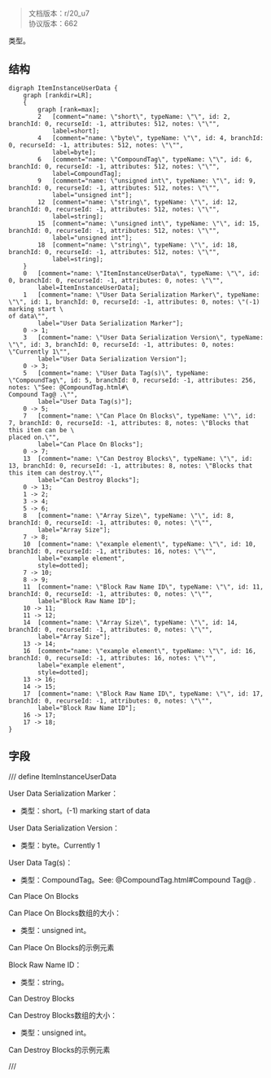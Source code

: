 # <!-- md:samp ItemInstanceUserData -->

> 文档版本：r/20_u7<br/>协议版本：662

<!-- md:samp ItemInstanceUserData -->类型。

## 结构

```viz
digraph ItemInstanceUserData {
	graph [rankdir=LR];
	{
		graph [rank=max];
		2	[comment="name: \"short\", typeName: \"\", id: 2, branchId: 0, recurseId: -1, attributes: 512, notes: \"\"",
			label=short];
		4	[comment="name: \"byte\", typeName: \"\", id: 4, branchId: 0, recurseId: -1, attributes: 512, notes: \"\"",
			label=byte];
		6	[comment="name: \"CompoundTag\", typeName: \"\", id: 6, branchId: 0, recurseId: -1, attributes: 512, notes: \"\"",
			label=CompoundTag];
		9	[comment="name: \"unsigned int\", typeName: \"\", id: 9, branchId: 0, recurseId: -1, attributes: 512, notes: \"\"",
			label="unsigned int"];
		12	[comment="name: \"string\", typeName: \"\", id: 12, branchId: 0, recurseId: -1, attributes: 512, notes: \"\"",
			label=string];
		15	[comment="name: \"unsigned int\", typeName: \"\", id: 15, branchId: 0, recurseId: -1, attributes: 512, notes: \"\"",
			label="unsigned int"];
		18	[comment="name: \"string\", typeName: \"\", id: 18, branchId: 0, recurseId: -1, attributes: 512, notes: \"\"",
			label=string];
	}
	0	[comment="name: \"ItemInstanceUserData\", typeName: \"\", id: 0, branchId: 0, recurseId: -1, attributes: 0, notes: \"\"",
		label=ItemInstanceUserData];
	1	[comment="name: \"User Data Serialization Marker\", typeName: \"\", id: 1, branchId: 0, recurseId: -1, attributes: 0, notes: \"(-1) marking start \
of data\"",
		label="User Data Serialization Marker"];
	0 -> 1;
	3	[comment="name: \"User Data Serialization Version\", typeName: \"\", id: 3, branchId: 0, recurseId: -1, attributes: 0, notes: \"Currently 1\"",
		label="User Data Serialization Version"];
	0 -> 3;
	5	[comment="name: \"User Data Tag(s)\", typeName: \"CompoundTag\", id: 5, branchId: 0, recurseId: -1, attributes: 256, notes: \"See: @CompoundTag.html#\
Compound Tag@ .\"",
		label="User Data Tag(s)"];
	0 -> 5;
	7	[comment="name: \"Can Place On Blocks\", typeName: \"\", id: 7, branchId: 0, recurseId: -1, attributes: 8, notes: \"Blocks that this item can be \
placed on.\"",
		label="Can Place On Blocks"];
	0 -> 7;
	13	[comment="name: \"Can Destroy Blocks\", typeName: \"\", id: 13, branchId: 0, recurseId: -1, attributes: 8, notes: \"Blocks that this item can destroy.\"",
		label="Can Destroy Blocks"];
	0 -> 13;
	1 -> 2;
	3 -> 4;
	5 -> 6;
	8	[comment="name: \"Array Size\", typeName: \"\", id: 8, branchId: 0, recurseId: -1, attributes: 0, notes: \"\"",
		label="Array Size"];
	7 -> 8;
	10	[comment="name: \"example element\", typeName: \"\", id: 10, branchId: 0, recurseId: -1, attributes: 16, notes: \"\"",
		label="example element",
		style=dotted];
	7 -> 10;
	8 -> 9;
	11	[comment="name: \"Block Raw Name ID\", typeName: \"\", id: 11, branchId: 0, recurseId: -1, attributes: 0, notes: \"\"",
		label="Block Raw Name ID"];
	10 -> 11;
	11 -> 12;
	14	[comment="name: \"Array Size\", typeName: \"\", id: 14, branchId: 0, recurseId: -1, attributes: 0, notes: \"\"",
		label="Array Size"];
	13 -> 14;
	16	[comment="name: \"example element\", typeName: \"\", id: 16, branchId: 0, recurseId: -1, attributes: 16, notes: \"\"",
		label="example element",
		style=dotted];
	13 -> 16;
	14 -> 15;
	17	[comment="name: \"Block Raw Name ID\", typeName: \"\", id: 17, branchId: 0, recurseId: -1, attributes: 0, notes: \"\"",
		label="Block Raw Name ID"];
	16 -> 17;
	17 -> 18;
}

```

## 字段

/// define
ItemInstanceUserData

User Data Serialization Marker：<!-- md:samp short -->

- 类型：short。(-1) marking start of data

User Data Serialization Version：<!-- md:samp byte -->

- 类型：byte。Currently 1

User Data Tag(s)：[<!-- md:samp CompoundTag -->](refs/protocols/types/CompoundTag.md)

- 类型：CompoundTag。See: @CompoundTag.html#Compound Tag@ .

Can Place On Blocks

Can Place On Blocks数组的大小：<!-- md:samp unsigned int -->

- 类型：unsigned int。

Can Place On Blocks的示例元素

Block Raw Name ID：<!-- md:samp string -->

- 类型：string。

Can Destroy Blocks

Can Destroy Blocks数组的大小：<!-- md:samp unsigned int -->

- 类型：unsigned int。

Can Destroy Blocks的示例元素


///
